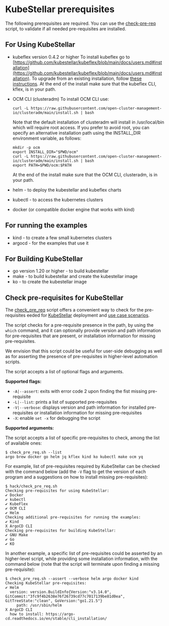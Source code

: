 # KubeStellar prerequisites

The following prerequisites are required.
You can use the [check-pre-req](#check-pre-requisites-for-kubestellar) script, to validate if all needed pre-requisites are installed. 

## For Using KubeStellar

- kubeflex version 0.4.2 or higher
    To install kubeflex go to [https://github.com/kubestellar/kubeflex/blob/main/docs/users.md#installation](https://github.com/kubestellar/kubeflex/blob/main/docs/users.md#installation). To upgrade from an existing installation,
follow [these instructions](https://github.com/kubestellar/kubeflex/blob/main/docs/users.md#upgrading-kubeflex). At the end of the install make sure that the kubeflex CLI, kflex, is in your path.

- OCM CLI (clusteradm)
    To install OCM CLI use:

    ```shell
    curl -L https://raw.githubusercontent.com/open-cluster-management-io/clusteradm/main/install.sh | bash
    ```

    Note that the default installation of clusteradm will install in /usr/local/bin which will require root access. If you prefer to avoid root, you can specify an alternative installation path using the INSTALL_DIR environment variable, as follows:

    ```shell
    mkdir -p ocm
    export INSTALL_DIR="$PWD/ocm"
    curl -L https://raw.githubusercontent.com/open-cluster-management-io/clusteradm/main/install.sh | bash
    export PATH=$PWD/ocm:$PATH
    ```

    At the end of the install make sure that the OCM CLI, clusteradm, is in your path.

- helm - to deploy the kubestellar and kubeflex charts
- kubectl - to access the kubernetes clusters
- docker (or compatible docker engine that works with kind)

## For running the examples

- kind - to create a few small kubernetes clusters
- argocd - for the examples that use it

## For Building KubeStellar

- go version 1.20 or higher - to build kubestellar
- make - to build kubestellar and create the kubestellar image
- ko - to create the kubestellar image

## Check pre-requisites for KubeStellar
The [check_pre_req](https://github.com/kubestellar/kubestellar/blob/main/hack/check_pre_req.sh) script offers a convenient way to check for the pre-requisites eeded for [KubeStellar](./pre-reqs.md) deployment and [use case scenarios](./examples.md).

The script checks for a pre-requisite presence in the path, by using the `which` command, and it can optionally provide version and path information for pre-requisites that are present, or installation information for missing pre-requisites.

We envision that this script could be useful for user-side debugging as well as for asserting the presence of pre-requisites in higher-level automation scripts.

The script accepts a list of optional flags and arguments.

**Supported flags:**

- `-A|--assert`: exits with error code 2 upon finding the fist missing pre-requisite
- `-L|--list`: prints a list of supported pre-requisites
- `-V|--verbose`: displays version and path information for installed pre-requisites or installation information for missing pre-requisites
- `-X`: enable `set -x` for debugging the script

**Supported arguments:**

The script accepts a list of specific pre-requisites to check, among the list of available ones:

```shell
$ check_pre_req.sh --list
argo brew docker go helm jq kflex kind ko kubectl make ocm yq
```

For example, list of pre-requisites required by KubeStellar can be checked with the command below (add the `-V` flag to get the version of each program and a suggestions on how to install missing pre-requisites):

```shell
$ hack/check_pre_req.sh
Checking pre-requisites for using KubeStellar:
✔ Docker
✔ kubectl
✔ KubeFlex
✔ OCM CLI
✔ Helm
Checking additional pre-requisites for running the examples:
✔ Kind
X ArgoCD CLI
Checking pre-requisites for building KubeStellar:
✔ GNU Make
✔ Go
✔ KO
```

In another example, a specific list of pre-requisites could be asserted by an higher-level script, while providing some installation information, with the command below (note that the script will terminate upon finding a missing pre-requisite):

```shell
$ check_pre_req.sh --assert --verbose helm argo docker kind
Checking KubeStellar pre-requisites:
✔ Helm
  version: version.BuildInfo{Version:"v3.14.0", GitCommit:"3fc9f4b2638e76f26739cd77c7017139be81d0ea", GitTreeState:"clean", GoVersion:"go1.21.5"}
     path: /usr/sbin/helm
X ArgoCD CLI
  how to install: https://argo-cd.readthedocs.io/en/stable/cli_installation/
```

